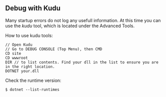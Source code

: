 ## Debug with Kudu

Many startup errors do not log any usefull information. At this time you can use the *kudu* tool, which is located under the Advanced Tools.

How to use kudu tools:
```
// Open Kudu
// Go to DEBUG CONSOLE (Top Menu), then CMD
CD site
CD wwwroot
DIR // to list contents. Find your dll in the list to ensure you are in the right location.
DOTNET your.dll
```

Check the runtime version:
```
$ dotnet --list-runtimes
```
